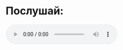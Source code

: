 <!DOCTYPE html>
<html>
<head>
  <title>MP3 Player</title>
</head>
<body>
  <h1>Послушай:</h1>
  <audio controls>
    <source src="./assets/Ernest_Merkel.mp3" type="audio/mpeg">
    Ваш браузер не поддерживает воспроизведение аудио.
  </audio>
</body>
</html>
